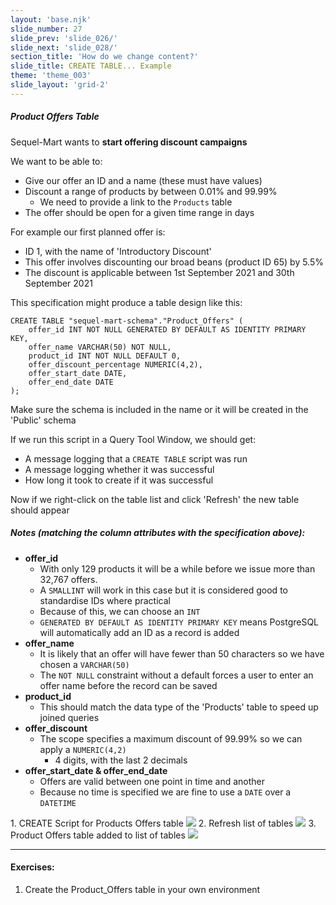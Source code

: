 ```yaml
---
layout: 'base.njk'
slide_number: 27
slide_prev: 'slide_026/'
slide_next: 'slide_028/'
section_title: 'How do we change content?'
slide_title: CREATE TABLE... Example
theme: 'theme_003'
slide_layout: 'grid-2'
---
```


<section class="slide__text">

##### Product Offers Table

Sequel-Mart wants to **start offering discount campaigns**

We want to be able to:
- Give our offer an ID and a name (these must have values)
- Discount a range of products by between 0.01% and 99.99%
    - <span>We need to provide a link to the `Products` table</span>
- The offer should be open for a given time range in days

For example our first planned offer is:
- ID 1, with the name of 'Introductory Discount'
- This offer involves discounting our broad beans (product ID 65) by 5.5%
- The discount is applicable between 1st September 2021 and 30th September 2021

This specification might produce a table design like this:

```
CREATE TABLE "sequel-mart-schema"."Product_Offers" (
	offer_id INT NOT NULL GENERATED BY DEFAULT AS IDENTITY PRIMARY KEY,
	offer_name VARCHAR(50) NOT NULL,
	product_id INT NOT NULL DEFAULT 0,
	offer_discount_percentage NUMERIC(4,2),
	offer_start_date DATE,
	offer_end_date DATE
);
```

Make sure the schema is included in the name or it will be created in the 'Public' schema

If we run this script in a Query Tool Window, we should get:
- A message logging that a `CREATE TABLE` script was run
- A message logging whether it was successful
- How long it took to create if it was successful

Now if we right-click on the table list and click 'Refresh' the new table should appear

##### Notes (matching the column attributes with the specification above):
- **offer_id**
	- With only 129 products it will be a while before we issue more than 32,767 offers.
	- A `SMALLINT` will work in this case but it is considered good to standardise IDs where practical
	- Because of this, we can choose an `INT`
	- `GENERATED BY DEFAULT AS IDENTITY PRIMARY KEY` means PostgreSQL will automatically add an ID as a record is added
- **offer_name**
	- It is likely that an offer will have fewer than 50 characters so we have chosen a `VARCHAR(50)`
	- The `NOT NULL` constraint without a default forces a user to enter an offer name before the record can be saved
- **product_id**
	- This should match the data type of the 'Products' table to speed up joined queries
- **offer_discount**
	- The scope specifies a maximum discount of 99.99% so we can apply a `NUMERIC(4,2)`
		- 4 digits, with the last 2 decimals
- **offer_start_date & offer_end_date**
	- Offers are valid between one point in time and another
	- Because no time is specified we are fine to use a `DATE` over a `DATETIME`


</section>

<section class="slide__images">
<caption>1. CREATE Script for Products Offers table</caption>
<img src="{{ '../../images/003_CREATE_Product_Offer_Table_Script.png' | url }}" />
<caption>2. Refresh list of tables</caption>
<img src="{{ '../../images/003_CREATE_Product_Offer_Refresh_Table_List.png' | url }}" />
<caption>3. Product Offers table added to list of tables</caption>
<img src="{{ '../../images/003_CREATE_Product_Offer_Table_Added_To_List.png' | url }}" />


</section>

<section class="slide__exercises">

---

#### Exercises:
1. Create the Product_Offers table in your own environment

</section>